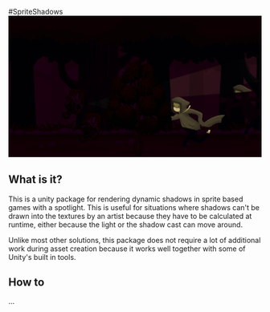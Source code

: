#SpriteShadows
![alt text][screenshot]
## What is it?

This is a unity package for rendering dynamic shadows in sprite based games with a spotlight.
This is useful for situations where shadows can't be drawn into the textures by an artist because they have to be calculated at runtime, either because the light or the shadow cast can move around.

Unlike most other solutions, this package does not require a lot of additional work during asset creation because it works well together with some of Unity's built in tools.

## How to

...

[screenshot]:Screenshot.png 